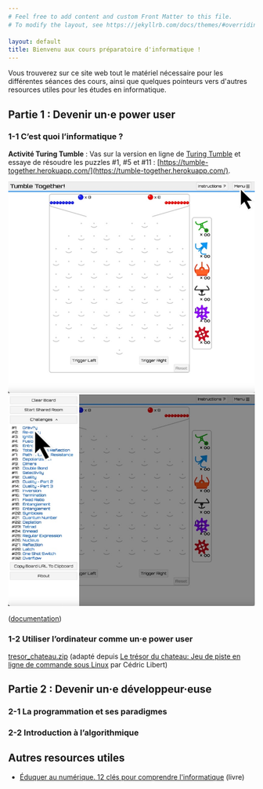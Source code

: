 ```yaml
---
# Feel free to add content and custom Front Matter to this file.
# To modify the layout, see https://jekyllrb.com/docs/themes/#overriding-theme-defaults

layout: default
title: Bienvenu aux cours préparatoire d'informatique !
---
```


Vous trouverez sur ce site web tout le matériel nécessaire pour les différentes séances des cours, ainsi que quelques pointeurs vers d'autres resources utiles pour les études en informatique.

## Partie 1 : Devenir un·e power user

### 1-1 C’est quoi l’informatique ?

**Activité Turing Tumble** : Vas sur la version en ligne de [Turing Tumble](https://tumble-together.herokuapp.com/) et essaye de résoudre les puzzles \#1, \#5 et \#11 : [https://tumble-together.herokuapp.com/](https://tumble-together.herokuapp.com/).

![Turing Tumble printscreen 1](img/turingtumble1.jpg)![Turing Tumble printscreen 2](img/turingtumble2.jpg)

([documentation](https://upperstory.com/turingtumble/assets/educator-guide-2021.pdf))

### 1-2 Utiliser l’ordinateur comme un·e power user

[tresor_chateau.zip](tresor_chateau.zip) (adapté depuis [Le trésor du chateau: Jeu de piste en ligne de commande sous Linux](https://www.enseignons.be/preparation/86760/) par Cédric Libert)

## Partie 2 : Devenir un·e développeur·euse

### 2-1 La programmation et ses paradigmes


### 2-2 Introduction à l’algorithmique


## Autres resources utiles

- [Éduquer au numérique. 12 clés pour comprendre l'informatique](https://www.politeia.be/fr_BE/shop/18533-eduquer-au-numerique-12-cles-pour-comprendre-l-informatique-11619) (livre)
 

